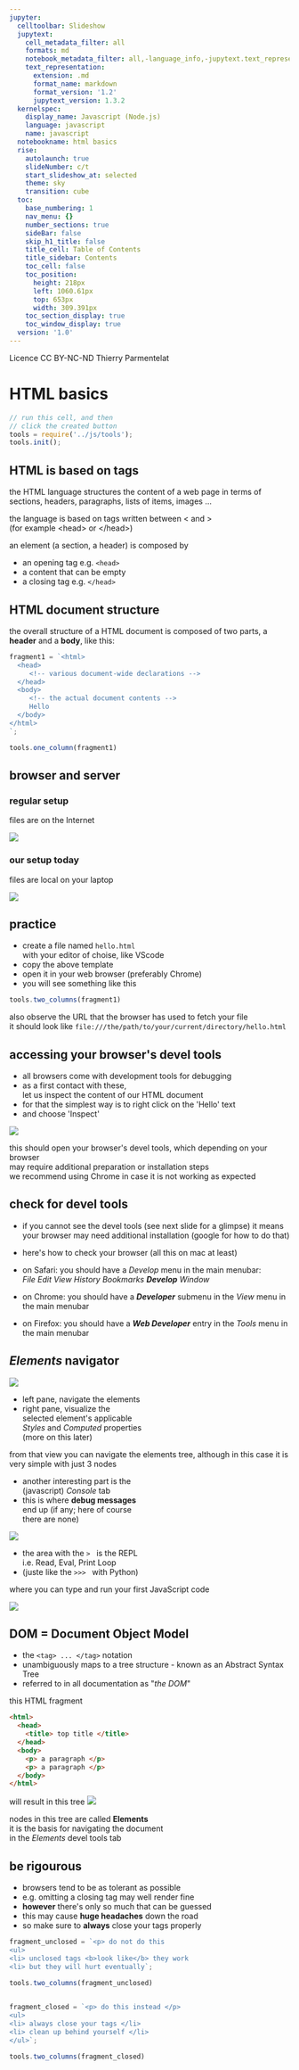 ```yaml
---
jupyter:
  celltoolbar: Slideshow
  jupytext:
    cell_metadata_filter: all
    formats: md
    notebook_metadata_filter: all,-language_info,-jupytext.text_representation.jupytext_version
    text_representation:
      extension: .md
      format_name: markdown
      format_version: '1.2'
      jupytext_version: 1.3.2
  kernelspec:
    display_name: Javascript (Node.js)
    language: javascript
    name: javascript
  notebookname: html basics
  rise:
    autolaunch: true
    slideNumber: c/t
    start_slideshow_at: selected
    theme: sky
    transition: cube
  toc:
    base_numbering: 1
    nav_menu: {}
    number_sections: true
    sideBar: false
    skip_h1_title: false
    title_cell: Table of Contents
    title_sidebar: Contents
    toc_cell: false
    toc_position:
      height: 218px
      left: 1060.61px
      top: 653px
      width: 309.391px
    toc_section_display: true
    toc_window_display: true
  version: '1.0'
---
```


<div class="licence">
<span>Licence CC BY-NC-ND</span>
<span>Thierry Parmentelat</span>
</div>

<!-- #region slideshow={"slide_type": ""} -->
# HTML basics
<!-- #endregion -->

```javascript
// run this cell, and then 
// click the created button
tools = require('../js/tools');
tools.init();
```

<!-- #region slideshow={"slide_type": "slide"} -->
## HTML is based on tags
<!-- #endregion -->

the HTML language structures the content of a web page
in terms of sections, headers, paragraphs, lists of items, images ...

the language is based on tags written between < and >  
(for example &lt;head&gt; or &lt;/head&gt;)

an element (a section, a header) is composed by
* an opening tag e.g. <code>&lt;head&gt;</code>
* a content that can be empty
* a closing tag e.g. <code>&lt;/head&gt;</code>


<!-- #region slideshow={"slide_type": "slide"} -->
## HTML document structure
<!-- #endregion -->

the overall structure of a HTML document is composed of two parts, a **header** and a **body**, like this:

```javascript hide_input=true
fragment1 = `<html>
  <head>
     <!-- various document-wide declarations -->
  </head>
  <body>
     <!-- the actual document contents -->
     Hello
  </body>
</html>
`;

tools.one_column(fragment1)
```

<!-- #region slideshow={"slide_type": "slide"} -->
## browser and server
<!-- #endregion -->

<!-- #region slideshow={"slide_type": ""} cell_style="split" -->
### regular setup

files are on the Internet

![](../media/client-server.svg)
<!-- #endregion -->

<!-- #region slideshow={"slide_type": ""} cell_style="split" -->
### our setup today

files are local on your laptop

![](../media/local-file.svg)
<!-- #endregion -->

<!-- #region slideshow={"slide_type": "slide"} -->
## practice
<!-- #endregion -->

<!-- #region slideshow={"slide_type": ""} -->
* create a file named `hello.html`  
  with your editor of choise, like VScode
* copy the above template
* open it in your web browser (preferably Chrome)
* you will see something like this
<!-- #endregion -->

```javascript hide_input=true slideshow={"slide_type": "slide"}
tools.two_columns(fragment1)

```

<p class="rise-footnote">also observe the URL that the browser has used to fetch your file <br>
    it should look like <code>file:///the/path/to/your/current/directory/hello.html</code> </p>

<!-- #region slideshow={"slide_type": "slide"} -->
## accessing your browser's devel tools
<!-- #endregion -->

<!-- #region cell_style="split" -->
* all browsers come with development tools for debugging
* as a first contact with these,  
  let us inspect the content of our HTML document
* for that the simplest way is to right click on the 'Hello' text
* and choose 'Inspect'
<!-- #endregion -->

<!-- #region slideshow={"slide_type": ""} cell_style="split" -->
![](../media/inspect-element-menu.png)
<!-- #endregion -->

<!-- #region slideshow={"slide_type": ""} cell_style="split" -->
<p class="rise-footnote"> 
  this should open your browser's devel tools, which depending on your browser
    <br> may require additional preparation or  installation steps
    <br> we recommend using Chrome in case it is not working as expected 
</p>
<!-- #endregion -->

<!-- #region slideshow={"slide_type": "slide"} -->
## check for devel tools
<!-- #endregion -->

* if you cannot see the devel tools (see next slide for a glimpse)
  it means your browser may need additional installation (google for how to do that)

* here's how to check your browser (all this on mac at least)

 * on Safari: you should have a *Develop* menu in the main menubar:  
  *File Edit View History Bookmarks **Develop** Window*
 * on Chrome: you should have a ***Developer*** submenu in the *View* menu in the main menubar
 * on Firefox: you should have a ***Web Developer*** entry in the *Tools* menu in the main menubar



<!-- #region slideshow={"slide_type": "slide"} -->
## *Elements* navigator
<!-- #endregion -->

<!-- #region slideshow={"slide_type": ""} cell_style="split" -->
![](../media/inspect-element-elements.png) 
<!-- #endregion -->

<!-- #region cell_style="split" -->
* left pane, navigate the elements
* right pane, visualize the  
  selected element's applicable  
  *Styles* and *Computed* properties  
  (more on this later)
<!-- #endregion -->

<!-- #region slideshow={"slide_type": ""} -->
<p class="rise-footnote"> 
    from that view you can navigate the elements tree, although in this case it is very simple with just 3 nodes</p>
<!-- #endregion -->

<!-- #region slideshow={"slide_type": "slide"} cell_style="split" -->
* another interesting part is the   
(javascript) *Console* tab  
* this is where **debug messages**  
  end up (if any; here of course  
  there are none)
<!-- #endregion -->

<!-- #region slideshow={"slide_type": ""} cell_style="split" -->
![](../media/inspect-element-console.png) 
<!-- #endregion -->

<!-- #region cell_style="split" slideshow={"slide_type": "slide"} -->
* the area with the `> ` is the REPL  
  i.e. Read, Eval, Print Loop
* (juste like the `>>> ` with Python)


where you can type and run 
your first JavaScript code  

<!-- #endregion -->

<!-- #region cell_style="split" -->
![](../media/inspect-element-console-code.png)
<!-- #endregion -->

<!-- #region slideshow={"slide_type": "slide"} -->
## DOM = Document Object Model
<!-- #endregion -->

<!-- #region slideshow={"slide_type": ""} -->
* the `<tag> ... </tag>` notation 
* unambiguously maps to a tree structure - known as an Abstract Syntax Tree
* referred to in all documentation as "*the DOM*"
<!-- #endregion -->

<!-- #region cell_style="split" slideshow={"slide_type": "slide"} trusted=true -->
this HTML fragment
```html
<html>
  <head>
    <title> top title </title>
  </head>
  <body>
    <p> a paragraph </p>
    <p> a paragraph </p>
  </body>
</html>
```
<!-- #endregion -->

<!-- #region cell_style="split" hide_input=true -->
will result in this tree
![](../media/abstract-syntax.svg)
<!-- #endregion -->

<!-- #region cell_style="center" -->
nodes in this tree are called **Elements**  
it is the basis for navigating the document  
in the *Elements* devel tools tab
<!-- #endregion -->

<!-- #region slideshow={"slide_type": "slide"} -->
## be rigourous
<!-- #endregion -->

<!-- #region slideshow={"slide_type": ""} -->
* browsers tend to be as tolerant as possible
* e.g. omitting a closing tag may well render fine
* **however** there's only so much that can be guessed
* this may cause **huge headaches** down the road
* so make sure to **always** close your tags properly
<!-- #endregion -->

```javascript hide_input=true slideshow={"slide_type": "slide"}
fragment_unclosed = `<p> do not do this
<ul>
<li> unclosed tags <b>look like</b> they work
<li> but they will hurt eventually`;

tools.two_columns(fragment_unclosed)
 
```

```javascript hide_input=true
fragment_closed = `<p> do this instead </p>
<ul>
<li> always close your tags </li>
<li> clean up behind yourself </li>
</ul>`;

tools.two_columns(fragment_closed)
 
```
